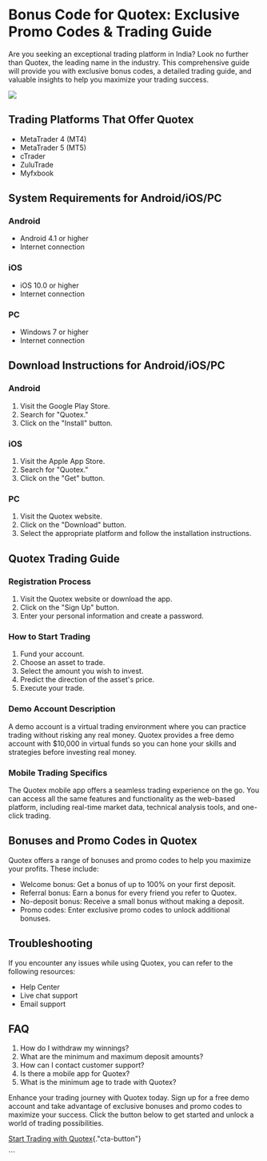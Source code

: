 # Bonus Code for Quotex: Exclusive Promo Codes & Trading Guide

Are you seeking an exceptional trading platform in India? Look no
further than Quotex, the leading name in the industry. This
comprehensive guide will provide you with exclusive bonus codes, a
detailed trading guide, and valuable insights to help you maximize your
trading success.

[![](https://static.quotex.io/files/4_en/300_250.jpg)](https://traff.sbs/brokerqxlid)

## Trading Platforms That Offer Quotex

-   MetaTrader 4 (MT4)
-   MetaTrader 5 (MT5)
-   cTrader
-   ZuluTrade
-   Myfxbook

## System Requirements for Android/iOS/PC

### Android

-   Android 4.1 or higher
-   Internet connection

### iOS

-   iOS 10.0 or higher
-   Internet connection

### PC

-   Windows 7 or higher
-   Internet connection

## Download Instructions for Android/iOS/PC

### Android

1.  Visit the Google Play Store.
2.  Search for "Quotex."
3.  Click on the "Install" button.

### iOS

1.  Visit the Apple App Store.
2.  Search for "Quotex."
3.  Click on the "Get" button.

### PC

1.  Visit the Quotex website.
2.  Click on the "Download" button.
3.  Select the appropriate platform and follow the installation
    instructions.

## Quotex Trading Guide

### Registration Process

1.  Visit the Quotex website or download the app.
2.  Click on the "Sign Up" button.
3.  Enter your personal information and create a password.

### How to Start Trading

1.  Fund your account.
2.  Choose an asset to trade.
3.  Select the amount you wish to invest.
4.  Predict the direction of the asset\'s price.
5.  Execute your trade.

### Demo Account Description

A demo account is a virtual trading environment where you can practice
trading without risking any real money. Quotex provides a free demo
account with \$10,000 in virtual funds so you can hone your skills and
strategies before investing real money.

### Mobile Trading Specifics

The Quotex mobile app offers a seamless trading experience on the go.
You can access all the same features and functionality as the web-based
platform, including real-time market data, technical analysis tools, and
one-click trading.

## Bonuses and Promo Codes in Quotex

Quotex offers a range of bonuses and promo codes to help you maximize
your profits. These include:

-   Welcome bonus: Get a bonus of up to 100% on your first deposit.
-   Referral bonus: Earn a bonus for every friend you refer to Quotex.
-   No-deposit bonus: Receive a small bonus without making a deposit.
-   Promo codes: Enter exclusive promo codes to unlock additional
    bonuses.

## Troubleshooting

If you encounter any issues while using Quotex, you can refer to the
following resources:

-   Help Center
-   Live chat support
-   Email support

## FAQ

1.  How do I withdraw my winnings?
2.  What are the minimum and maximum deposit amounts?
3.  How can I contact customer support?
4.  Is there a mobile app for Quotex?
5.  What is the minimum age to trade with Quotex?

Enhance your trading journey with Quotex today. Sign up for a free demo
account and take advantage of exclusive bonuses and promo codes to
maximize your success. Click the button below to get started and unlock
a world of trading possibilities.

[Start Trading with
Quotex](\%22https://traff.sbs/brokerqxsignup\%22){."cta-button"}

\`\`\`

